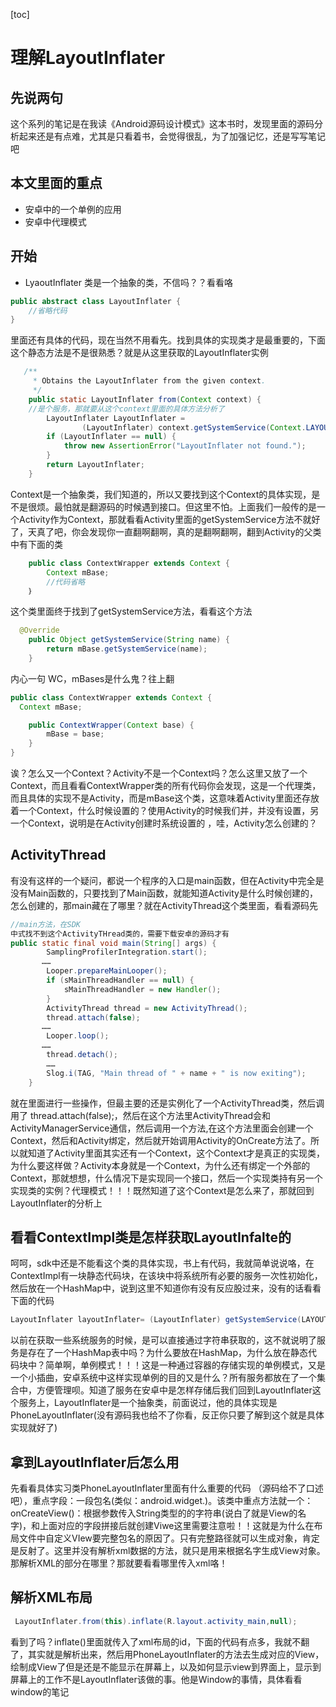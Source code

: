 [toc]
# 理解LayoutInflater
## 先说两句
这个系列的笔记是在我读《Android源码设计模式》这本书时，发现里面的源码分析起来还是有点难，尤其是只看着书，会觉得很乱，为了加强记忆，还是写写笔记吧
## 本文里面的重点
+ 安卓中的一个单例的应用
+ 安卓中代理模式
## 开始
+ LyaoutInflater 类是一个抽象的类，不信吗？？看看咯
~~~java
public abstract class LayoutInflater {
    //省略代码
}
~~~

里面还有具体的代码，现在当然不用看先。找到具体的实现类才是最重要的，下面这个静态方法是不是很熟悉？就是从这里获取的LayoutInflater实例

~~~java
   /**
     * Obtains the LayoutInflater from the given context.
     */
    public static LayoutInflater from(Context context) {
    //是个服务，那就要从这个context里面的具体方法分析了
        LayoutInflater LayoutInflater =
                (LayoutInflater) context.getSystemService(Context.LAYOUT_INFLATER_SERVICE);
        if (LayoutInflater == null) {
            throw new AssertionError("LayoutInflater not found.");
        }
        return LayoutInflater;
    }
~~~
Context是一个抽象类，我们知道的，所以又要找到这个Context的具体实现，是不是很烦。最怕就是翻源码的时候遇到接口。但这里不怕。上面我们一般传的是一个Activity作为Context，那就看看Activity里面的getSystemService方法不就好了，天真了吧，你会发现你一直翻啊翻啊，真的是翻啊翻啊，翻到Activity的父类中有下面的类
~~~java
    public class ContextWrapper extends Context {
        Context mBase;
        //代码省略
    ｝
~~~
这个类里面终于找到了getSystemService方法，看看这个方法
~~~java
  @Override
    public Object getSystemService(String name) {
        return mBase.getSystemService(name);
    }
~~~
内心一句 WC，mBases是什么鬼？往上翻
~~~java
public class ContextWrapper extends Context {
  Context mBase;

    public ContextWrapper(Context base) {
        mBase = base;
    }
}
~~~
诶？怎么又一个Context？Activity不是一个Context吗？怎么这里又放了一个Context，而且看看ContextWrapper类的所有代码你会发现，这是一个代理类，而且具体的实现不是Activity，而是mBase这个类，这意味着Activity里面还存放着一个Context，什么时候设置的？使用Activity的时候我们并，并没有设置，另一个Context，说明是在Activity创建时系统设置的 ，哇，Activity怎么创建的？
## ActivityThread
有没有这样的一个疑问，都说一个程序的入口是main函数，但在Activity中完全是没有Main函数的，只要找到了Main函数，就能知道Activity是什么时候创建的，怎么创建的，那main藏在了哪里？就在ActivityThread这个类里面，看看源码先
~~~java
//main方法，在SDK
中式找不到这个ActivityTHread类的，需要下载安卓的源码才有
public static final void main(String[] args) {
        SamplingProfilerIntegration.start();
       ……
        Looper.prepareMainLooper();
        if (sMainThreadHandler == null) {
            sMainThreadHandler = new Handler();
        }
        ActivityThread thread = new ActivityThread();
        thread.attach(false);
       ……
        Looper.loop();
       ……
        thread.detach();
        ……
        Slog.i(TAG, "Main thread of " + name + " is now exiting");
    }
~~~
就在里面进行一些操作，但最主要的还是实例化了一个ActivityThread类，然后调用了 thread.attach(false);，然后在这个方法里ActivityThread会和ActivityManagerService通信，然后调用一个方法,在这个方法里面会创建一个Context，然后和Activity绑定，然后就开始调用Activity的OnCreate方法了。所以就知道了Activity里面其实还有一个Context，这个Context才是真正的实现类，为什么要这样做？Activity本身就是一个Context，为什么还有绑定一个外部的Context，那就想想，什么情况下是实现同一个接口，然后一个实现类持有另一个实现类的实例？代理模式！！！既然知道了这个Context是怎么来了，那就回到LayoutInflater的分析上
## 看看ContextImpl类是怎样获取LayoutInfalte的
呵呵，sdk中还是不能看这个类的具体实现，书上有代码，我就简单说说咯，在ContextImpl有一块静态代码块，在该块中将系统所有必要的服务一次性初始化，然后放在一个HashMap中，说到这里不知道你有没有反应股过来，没有的话看看下面的代码
~~~java
LayoutInflater layoutInflater= (LayoutInflater) getSystemService(LAYOUT_INFLATER_SERVICE);
~~~
以前在获取一些系统服务的时候，是可以直接通过字符串获取的，这不就说明了服务是存在了一个HashMap表中吗？为什么要放在HashMap，为什么放在静态代码块中？简单啊，单例模式！！！这是一种通过容器的存储实现的单例模式，又是一个小插曲，安卓系统中这样实现单例的目的又是什么？所有服务都放在了一个集合中，方便管理呗。知道了服务在安卓中是怎样存储后我们回到LayoutInflater这个服务上，LayoutInflater是一个抽象类，前面说过，他的具体实现是PhoneLayoutInflater(没有源码我也给不了你看，反正你只要了解到这个就是具体实现就好了)
## 拿到LayoutInflater后怎么用
先看看具体实习类PhoneLayoutInflater里面有什么重要的代码
（源码给不了口述吧），重点字段：一段包名(类似：android.widget.)。该类中重点方法就一个：onCreateView()：根据参数传入String类型的的字符串(说白了就是View的名字)，和上面对应的字段拼接后就创建Viwe这里需要注意啦！！这就是为什么在布局文件中自定义VIew要完整包名的原因了。只有完整路径就可以生成对象，肯定是反射了。这里并没有解析xml数据的方法，就只是用来根据名字生成View对象。那解析XML的部分在哪里？那就要看看哪里传入xml咯！
## 解析XML布局
~~~java
 LayoutInflater.from(this).inflate(R.layout.activity_main,null);
 ~~~
 看到了吗？inflate()里面就传入了xml布局的id，下面的代码有点多，我就不翻了，其实就是解析出来，然后用PhoneLayoutInflater的方法去生成对应的View，绘制成View了但是还是不能显示在屏幕上，以及如何显示view到界面上，显示到屏幕上的工作不是LayoutInflater该做的事。他是Window的事情，具体看看window的笔记